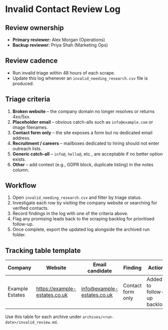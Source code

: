 # Invalid Contact Review Log

## Review ownership
- **Primary reviewer:** Alex Morgan (Operations)
- **Backup reviewer:** Priya Shah (Marketing Ops)

## Review cadence
- Run invalid triage within 48 hours of each scrape.
- Update this log whenever an `invalid_needing_research.csv` file is produced.

## Triage criteria
1. **Broken website** – the company domain no longer resolves or returns 4xx/5xx.
2. **Placeholder email** – obvious catch-alls such as `info@example.com` or image filenames.
3. **Contact form only** – the site exposes a form but no dedicated email address.
4. **Recruitment / careers** – mailboxes dedicated to hiring should not enter outreach lists.
5. **Generic catch-all** – `info@`, `hello@`, etc., are acceptable if no better option exists.
6. **Other** – add context (e.g., GDPR block, duplicate listing) in the notes column.

## Workflow
1. Open `invalid_needing_research.csv` and filter by triage status.
2. Investigate each row by visiting the company website or searching for verified contacts.
3. Record findings in the log with one of the criteria above.
4. Flag any promising leads back to the scraping backlog for prioritised follow-up.
5. Once complete, export the updated log alongside the archived run folder.

## Tracking table template

| Company | Website | Email candidate | Finding | Action | Reviewer | Date |
|---------|---------|-----------------|---------|--------|----------|------|
| Example Estates | https://example-estates.co.uk | info@example-estates.co.uk | Contact form only | Added to follow-up backlog | Alex Morgan | 2025-10-30 |

Use this table for each archive under `archives/<run-date>/invalid_review.md`.

